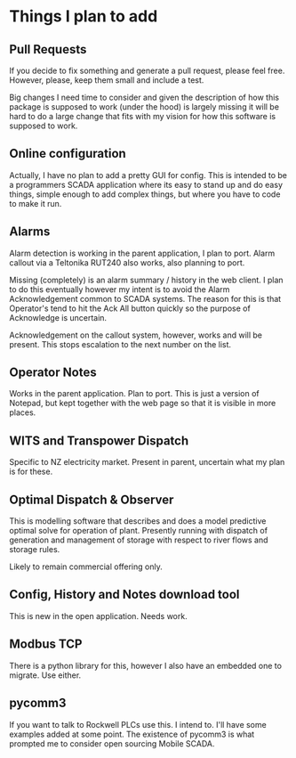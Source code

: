 # Things I plan to add
## Pull Requests
If you decide to fix something and generate a pull request, please feel free.
However, please, keep them small and include a test.

Big changes I need time to consider and given the description of how this
package is supposed to work (under the hood) is largely missing it will be
hard to do a large change that fits with my vision for how this software is
supposed to work.

## Online configuration
Actually, I have no plan to add a pretty GUI for config. This is intended to be
a programmers SCADA application where its easy to stand up and do easy things,
simple enough to add complex things, but where you have to code to make it run.

## Alarms
Alarm detection is working in the parent application, I plan to port. Alarm callout
via a Teltonika RUT240 also works, also planning to port.

Missing (completely) is an alarm summary / history in the web client. I plan to do
this eventually however my intent is to avoid the Alarm Acknowledgement common to
SCADA systems. The reason for this is that Operator's tend to hit the Ack All button
quickly so the purpose of Acknowledge is uncertain.

Acknowledgement on the callout system, however, works and will be present. This stops
escalation to the next number on the list.

## Operator Notes
Works in the parent application. Plan to port. This is just a version of Notepad, but
kept together with the web page so that it is visible in more places.

## WITS and Transpower Dispatch
Specific to NZ electricity market. Present in parent, uncertain what my plan is for
these.

## Optimal Dispatch & Observer
This is modelling software that describes and does a model predictive optimal solve
for operation of plant. Presently running with dispatch of generation and management
of storage with respect to river flows and storage rules.

Likely to remain commercial offering only.

## Config, History and Notes download tool
This is new in the open application. Needs work.

## Modbus TCP
There is a python library for this, however I also have an embedded one to migrate.
Use either.

## pycomm3
If you want to talk to Rockwell PLCs use this. I intend to. I'll have some examples
added at some point. The existence of pycomm3 is what prompted me to consider open
sourcing Mobile SCADA.
